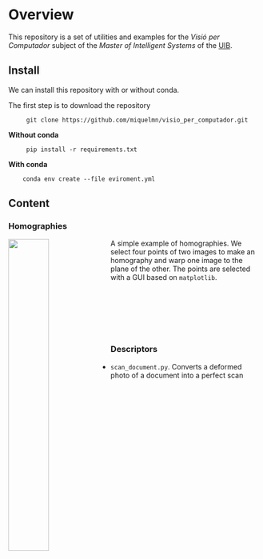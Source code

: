 # Overview 

This repository is a set of utilities and examples for the *Visió per Computador* subject of the *Master of Intelligent Systems* of the [UIB](https://www.uib.cat). 

## Install

We can install this repository with or without conda.

The first step is to download the repository
```
     git clone https://github.com/miquelmn/visio_per_computador.git
```
**Without conda**
```
     pip install -r requirements.txt
```
**With conda**
```
    conda env create --file eviroment.yml
```

## Content


### Homographies

<img align="left" style="width:40%" src="https://upload.wikimedia.org/wikipedia/commons/7/79/Hauck_Neue_Constructionen_der_Perspective_fig1a.png" /> A simple example of homographies. We select four points of two images to make an homography and warp one image to the plane of the other. The points are selected with a GUI based on ``matplotlib``.
<br/>
<br/>
<br/>
<br/>
<br/>
<br/>
<br/>

### Descriptors
+ ``scan_document.py``. Converts a deformed photo of a document into a perfect scan 
 
